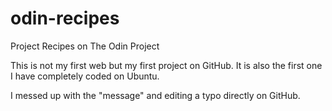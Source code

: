 # odin-recipes
Project Recipes on The Odin Project

This is not my first web but my first project on GitHub. It is also the first one I have completely coded on Ubuntu. 

I messed up with the "message" and editing a typo directly on GitHub.
